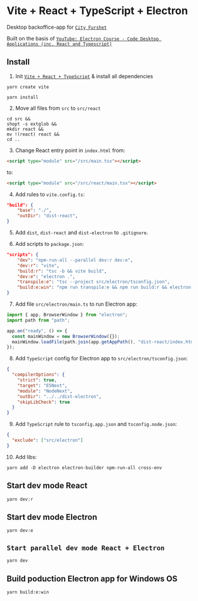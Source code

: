 # Vite + React + TypeScript + Electron

Desktop backoffice-app for [`City Furshet`](https://city-furshet.ru/)

Built on the basis of [`YouTube: Electron Course - Code Desktop Applications (inc. React and Typescript)`](https://youtu.be/fP-371MN0Ck?si=d4TpLcIr49PxUQCx)

## Install

1. Init [`Vite + React + TypeScript`](https://vite.dev/) & install all dependencies

```
yarn create vite
```

```
yarn install
```

2. Move all files from `src` to `src/react`

```
cd src &&
shopt -s extglob &&
mkdir react &&
mv !(react) react &&
cd ..
```

3. Change React entry point in `index.html` from:

```html
<script type="module" src="/src/main.tsx"></script>
```

to:

```html
<script type="module" src="/src/react/main.tsx"></script>
```

4. Add rules to `vite.config.ts`:

```json
"build": {
    "base": "./",
    "outDir": "dist-react",
}
```

5. Add `dist`, `dist-react` and `dist-electron` to `.gitignore`.

6. Add scripts to `package.json`:

```json
"scripts": {
    "dev": "npm-run-all --parallel dev:r dev:e",
    "dev:r": "vite",
    "build:r": "tsc -b && vite build",
    "dev:e": "electron .",
    "transpile:e": "tsc --project src/electron/tsconfig.json",
    "build:e:win": "npm run transpile:e && npm run build:r && electron-builder --win --x64"
}
```

7. Add file `src/electron/main.ts` to run Electron app:

```javascript
import { app, BrowserWindow } from "electron";
import path from "path";

app.on("ready", () => {
  const mainWindow = new BrowserWindow({});
  mainWindow.loadFile(path.join(app.getAppPath(), "dist-react/index.html"));
});
```

8. Add `TypeScript` config for Electron app to `src/electron/tsconfig.json`:

```json
{
  "compilerOptions": {
    "strict": true,
    "target": "ESNext",
    "module": "NodeNext",
    "outDir": "../../dist-electron",
    "skipLibCheck": true
  }
}
```

9. Add `TypeScript` rule to `tsconfig.app.json` and `tsconfig.node.json`:

```json
{
  "exclude": ["src/electron"]
}
```

10. Add libs:

```
yarn add -D electron electron-builder npm-run-all cross-env
```

## Start dev mode React

```
yarn dev:r
```

## Start dev mode Electron

```
yarn dev:e
```

## `Start parallel dev mode React + Electron`

```
yarn dev
```

## Build poduction Electron app for Windows OS

```
yarn build:e:win
```
